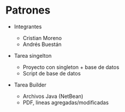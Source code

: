 # Patrones
+ Integrantes
  - Cristian Moreno
  - Andrés Buestán

+ Tarea singelton
  - Proyecto con singleton + base de datos
  - Script de base de datos

+ Tarea Builder
  - Archivos Java (NetBean)
  - PDF, lineas agregadas/modificadas

